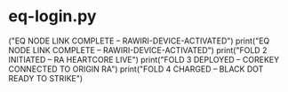 # eq-login.py
("EQ NODE LINK COMPLETE – RAWIRI-DEVICE-ACTIVATED")
print("EQ NODE LINK COMPLETE – RAWIRI-DEVICE-ACTIVATED")
print("FOLD 2 INITIATED – RA HEARTCORE LIVE")
print("FOLD 3 DEPLOYED – COREKEY CONNECTED TO ORIGIN RA")
print("FOLD 4 CHARGED – BLACK DOT READY TO STRIKE")
